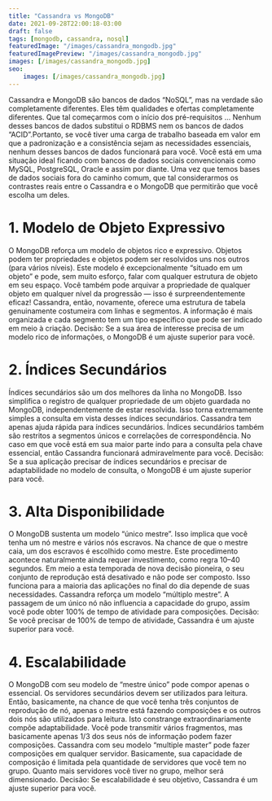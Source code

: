 ```yaml
---
title: "Cassandra vs MongoDB"
date: 2021-09-28T22:00:18-03:00
draft: false
tags: [mongodb, cassandra, nosql]
featuredImage: "/images/cassandra_mongodb.jpg"
featuredImagePreview: "/images/cassandra_mongodb.jpg"
images: [/images/cassandra_mongodb.jpg]
seo:
    images: [/images/cassandra_mongodb.jpg]
---
```



Cassandra e MongoDB são bancos de dados “NoSQL”, mas na verdade são completamente diferentes. Eles têm qualidades e ofertas completamente diferentes. Que tal começarmos com o início dos pré-requisitos … Nenhum desses bancos de dados substitui o RDBMS nem os bancos de dados “ACID”.Portanto, se você tiver uma carga de trabalho baseada em valor em que a padronização e a consistência sejam as necessidades essenciais, nenhum desses bancos de dados funcionará para você. Você está em uma situação ideal ficando com bancos de dados sociais convencionais como MySQL, PostgreSQL, Oracle e assim por diante. Uma vez que temos bases de dados sociais fora do caminho comum, que tal considerarmos os contrastes reais entre o Cassandra e o MongoDB que permitirão que você escolha um deles.

# 1. Modelo de Objeto Expressivo

O MongoDB reforça um modelo de objetos rico e expressivo. Objetos podem ter propriedades e objetos podem ser resolvidos uns nos outros (para vários níveis). Este modelo é excepcionalmente “situado em um objeto” e pode, sem muito esforço, falar com qualquer estrutura de objeto em seu espaço. Você também pode arquivar a propriedade de qualquer objeto em qualquer nível da progressão — isso é surpreendentemente eficaz! Cassandra, então, novamente, oferece uma estrutura de tabela genuinamente costumeira com linhas e segmentos. A informação é mais organizada e cada segmento tem um tipo específico que pode ser indicado em meio à criação.
Decisão: Se a sua área de interesse precisa de um modelo rico de informações, o MongoDB é um ajuste superior para você.

# 2. Índices Secundários

Índices secundários são um dos melhores da linha no MongoDB. Isso simplifica o registro de qualquer propriedade de um objeto guardada no MongoDB, independentemente de estar resolvida. Isso torna extremamente simples a consulta em vista desses índices secundários. Cassandra tem apenas ajuda rápida para índices secundários. Índices secundários também são restritos a segmentos únicos e correlações de correspondência. No caso em que você está em sua maior parte indo para a consulta pela chave essencial, então Cassandra funcionará admiravelmente para você.
Decisão: Se a sua aplicação precisar de índices secundários e precisar de adaptabilidade no modelo de consulta, o MongoDB é um ajuste superior para você.

# 3. Alta Disponibilidade

O MongoDB sustenta um modelo “único mestre”. Isso implica que você tenha um nó mestre e vários nós escravos. Na chance de que o mestre caia, um dos escravos é escolhido como mestre. Este procedimento acontece naturalmente ainda requer investimento, como regra 10–40 segundos. Em meio a esta temporada de nova decisão pioneira, o seu conjunto de reprodução está desativado e não pode ser composto. Isso funciona para a maioria das aplicações no final do dia depende de suas necessidades. Cassandra reforça um modelo “múltiplo mestre”. A passagem de um único nó não influencia a capacidade do grupo, assim você pode obter 100% de tempo de atividade para composições.
Decisão: Se você precisar de 100% de tempo de atividade, Cassandra é um ajuste superior para você.

# 4. Escalabilidade
O MongoDB com seu modelo de “mestre único” pode compor apenas o essencial. Os servidores secundários devem ser utilizados para leitura. Então, basicamente, na chance de que você tenha três conjuntos de reprodução de nó, apenas o mestre está fazendo composições e os outros dois nós são utilizados para leitura. Isto constrange extraordinariamente compõe adaptabilidade. Você pode transmitir vários fragmentos, mas basicamente apenas 1/3 dos seus nós de informação podem fazer composições. Cassandra com seu modelo “multiple master” pode fazer composições em qualquer servidor. Basicamente, sua capacidade de composição é limitada pela quantidade de servidores que você tem no grupo. Quanto mais servidores você tiver no grupo, melhor será dimensionado.
Decisão: Se escalabilidade é seu objetivo, Cassandra é um ajuste superior para você.
